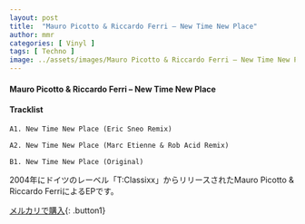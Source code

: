 ```yaml
---
layout: post
title:  "Mauro Picotto & Riccardo Ferri – New Time New Place"
author: mmr
categories: [ Vinyl ]
tags: [ Techno ]
image: ../assets/images/Mauro Picotto & Riccardo Ferri – New Time New Place.jpg
---
```


#### Mauro Picotto & Riccardo Ferri – New Time New Place

#### Tracklist
```md
A1. New Time New Place (Eric Sneo Remix)

A2. New Time New Place (Marc Etienne & Rob Acid Remix)

B1. New Time New Place (Original)
```

2004年にドイツのレーベル「T:Classixx」からリリースされたMauro Picotto & Riccardo FerriによるEPです。

[メルカリで購入](https://jp.mercari.com/item/m99146972964){: .button1}

